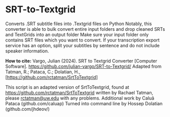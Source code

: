# SRT-to-Textgrid
Converts .SRT subtitle files into .Textgrid files on Python
Notably, this converter is able to bulk convert entire input folders and drop cleaned SRTs and TextGrids into an output folder
Make sure your input folder only contains SRT files which you want to convert. If your transcription export service has an option, split your subtitles by sentence and do not include speaker information.

**How to cite:**
Vargo, Julian (2024). SRT to Textgrid Converter [Computer Software]. https://github.com/julian-vargo/SRT-to-Textgrid/
  Adapted from Tatman, R.; Pataca, C.; Dolatian, H., [https://github.com/rctatman/SrtToTextgrid]

This script is an adapted version of SrtToTextgrid, found at https://github.com/rctatman/SrtToTextgrid
written by Rachael Tatman, please rctatman@uw.edu with any problems.
Additional work by Caluã Pataca (github.com/caluap)
Turned into command line by Hossep Dolatian (github.com/jhdeov/)


